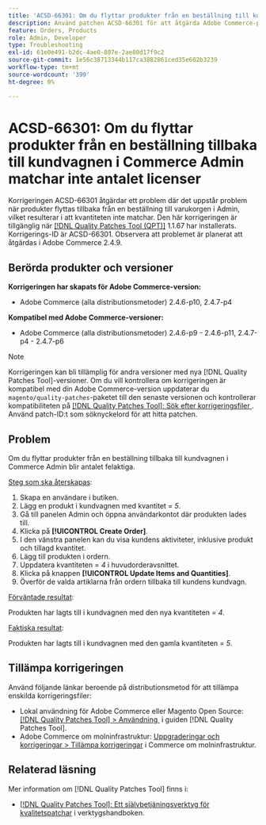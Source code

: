 ```yaml
---
title: 'ACSD-66301: Om du flyttar produkter från en beställning till kundvagnen i Commerce Admin matchar inte antalet licenser'
description: Använd patchen ACSD-66301 för att åtgärda Adobe Commerce-problemet där produkter i kundvagnen inte tas bort när du skapar en order från Admin-panelen efter att de lagts till i ordern.
feature: Orders, Products
role: Admin, Developer
type: Troubleshooting
exl-id: 61e0e491-b2dc-4ae0-807e-2ae80d17f9c2
source-git-commit: 1e56c38713344b117ca3882861ced35e602b3239
workflow-type: tm+mt
source-wordcount: '399'
ht-degree: 0%

---
```


# ACSD-66301: Om du flyttar produkter från en beställning tillbaka till kundvagnen i Commerce Admin matchar inte antalet licenser

Korrigeringen ACSD-66301 åtgärdar ett problem där det uppstår problem när produkter flyttas tillbaka från en beställning till varukorgen i Admin, vilket resulterar i att kvantiteten inte matchar. Den här korrigeringen är tillgänglig när [[!DNL Quality Patches Tool (QPT)]](/help/tools/quality-patches-tool/quality-patches-tool-to-self-serve-quality-patches.md) 1.1.67 har installerats. Korrigerings-ID är ACSD-66301. Observera att problemet är planerat att åtgärdas i Adobe Commerce 2.4.9.

## Berörda produkter och versioner

**Korrigeringen har skapats för Adobe Commerce-version:**

* Adobe Commerce (alla distributionsmetoder) 2.4.6-p10, 2.4.7-p4

**Kompatibel med Adobe Commerce-versioner:**

* Adobe Commerce (alla distributionsmetoder) 2.4.6-p9 - 2.4.6-p11, 2.4.7-p4 - 2.4.7-p6

>[!NOTE]
>
>Korrigeringen kan bli tillämplig för andra versioner med nya [!DNL Quality Patches Tool]-versioner. Om du vill kontrollera om korrigeringen är kompatibel med din Adobe Commerce-version uppdaterar du `magento/quality-patches`-paketet till den senaste versionen och kontrollerar kompatibiliteten på [[!DNL Quality Patches Tool]: Sök efter korrigeringsfiler &#x200B;](https://experienceleague.adobe.com/tools/commerce-quality-patches/index.html?lang=sv-SE). Använd patch-ID:t som söknyckelord för att hitta patchen.

## Problem

Om du flyttar produkter från en beställning tillbaka till kundvagnen i Commerce Admin blir antalet felaktiga.

<u>Steg som ska återskapas</u>:

1. Skapa en användare i butiken.
2. Lägg en produkt i kundvagnen med kvantitet = *5*.
3. Gå till panelen Admin och öppna användarkontot där produkten lades till.
4. Klicka på **[!UICONTROL Create Order]**.
5. I den vänstra panelen kan du visa kundens aktiviteter, inklusive produkt och tillagd kvantitet.
6. Lägg till produkten i ordern.
7. Uppdatera kvantiteten = *4* i huvudorderavsnittet.
8. Klicka på knappen **[!UICONTROL Update Items and Quantities]**.
9. Överför de valda artiklarna från ordern tillbaka till kundens kundvagn.

<u>Förväntade resultat</u>:

Produkten har lagts till i kundvagnen med den nya kvantiteten = *4*.

<u>Faktiska resultat</u>:

Produkten har lagts till i kundvagnen med den gamla kvantiteten = *5*.

## Tillämpa korrigeringen

Använd följande länkar beroende på distributionsmetod för att tillämpa enskilda korrigeringsfiler:

* Lokal användning för Adobe Commerce eller Magento Open Source: [[!DNL Quality Patches Tool] > Användning &#x200B;](/help/tools/quality-patches-tool/usage.md) i guiden [!DNL Quality Patches Tool].
* Adobe Commerce om molninfrastruktur: [Uppgraderingar och korrigeringar > Tillämpa korrigeringar](https://experienceleague.adobe.com/docs/commerce-cloud-service/user-guide/develop/upgrade/apply-patches.html?lang=sv-SE) i Commerce om molninfrastruktur.

## Relaterad läsning

Mer information om [!DNL Quality Patches Tool] finns i:

* [[!DNL Quality Patches Tool]: Ett självbetjäningsverktyg för kvalitetspatchar](/help/tools/quality-patches-tool/quality-patches-tool-to-self-serve-quality-patches.md) i verktygshandboken.
